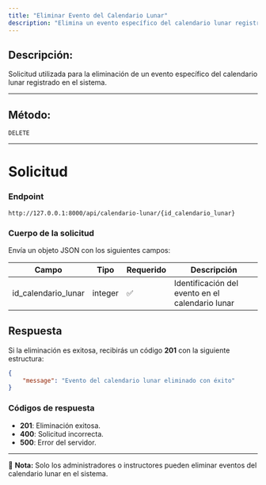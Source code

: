 ```yaml
---
title: "Eliminar Evento del Calendario Lunar"
description: "Elimina un evento específico del calendario lunar registrado en el sistema."
---
```


## Descripción:
Solicitud utilizada para la eliminación de un evento específico del calendario lunar registrado en el sistema.

---

## Método: 
```
DELETE
```
---

# **Solicitud**

### **Endpoint**
```
http://127.0.0.1:8000/api/calendario-lunar/{id_calendario_lunar}
```

### **Cuerpo de la solicitud**
Envía un objeto JSON con los siguientes campos:

| Campo                | Tipo    | Requerido | Descripción                          |
|----------------------|---------|-----------|--------------------------------------|
| id_calendario_lunar | integer | ✅        | Identificación del evento en el calendario lunar |

## **Respuesta**

Si la eliminación es exitosa, recibirás un código **201** con la siguiente estructura:

```json
{
    "message": "Evento del calendario lunar eliminado con éxito"
}
```

### **Códigos de respuesta**
- **201**: Eliminación exitosa.
- **400**: Solicitud incorrecta.
- **500**: Error del servidor.

---

📄 **Nota:** Solo los administradores o instructores pueden eliminar eventos del calendario lunar en el sistema.